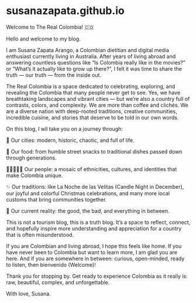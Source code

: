 # susanazapata.github.io

 Welcome to The Real Colombia! 🇨🇴 

 Hello and welcome to my blog.

I am Susana Zapata Arango, a Colombian dietitian and digital media enthusiast currently living in Australia. After years of living abroad and answering countless questions like “Is Colombia really like in the movies?” or “What’s it actually like to grow up there?”, I felt it was time to share the truth — our truth — from the inside out.

The Real Colombia is a space dedicated to celebrating, exploring, and revealing the Colombia that many people never get to see. Yes, we have breathtaking landscapes and vibrant cities — but we’re also a country full of contrasts, colors, and complexity. We are more than coffee and clichés. We are a diverse nation with deep-rooted traditions, creative communities, incredible cuisine, and stories that deserve to be told in our own words.

On this blog, I wll take you on a journey through:

🌆 Our cities: modern, historic, chaotic, and full of life.

🍲 Our food: from humble street snacks to traditional dishes passed down through generations.

🧑🏽‍🤝‍🧑🏽 Our people: a mosaic of ethnicities, cultures, and identities that make Colombia unique.

✨ Our traditions: like La Noche de las Velitas (Candle Night in December), our joyful and colorful Christmas celebrations, and many more local customs that bring communities together.

🧠 Our current reality: the good, the bad, and everything in between. 

This is not a tourism blog, this is a truth blog. It’s a space to reflect, connect, and hopefully inspire more understanding and appreciation for a country that is often misunderstood.

If you are Colombian and living abroad, I hope this feels like home. If you have never been to Colombia but want to learn more, I am glad you are here. And if you are somewhere in between: curious, open-minded, ready to listen, then bienvenido (Welcome)!

Thank you for stopping by.
Get ready to experience Colombia as it really is: raw, beautiful, complex, and unforgettable.

With love,
Susana. 
